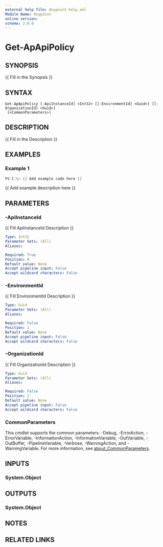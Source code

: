 ```yaml
---
external help file: Anypoint-help.xml
Module Name: Anypoint
online version:
schema: 2.0.0
---
```


# Get-ApApiPolicy

## SYNOPSIS
{{ Fill in the Synopsis }}

## SYNTAX

```
Get-ApApiPolicy [-ApiInstanceId] <Int32> [[-EnvironmentId] <Guid>] [[-OrganizationId] <Guid>]
 [<CommonParameters>]
```

## DESCRIPTION
{{ Fill in the Description }}

## EXAMPLES

### Example 1
```powershell
PS C:\> {{ Add example code here }}
```

{{ Add example description here }}

## PARAMETERS

### -ApiInstanceId
{{ Fill ApiInstanceId Description }}

```yaml
Type: Int32
Parameter Sets: (All)
Aliases:

Required: True
Position: 0
Default value: None
Accept pipeline input: False
Accept wildcard characters: False
```

### -EnvironmentId
{{ Fill EnvironmentId Description }}

```yaml
Type: Guid
Parameter Sets: (All)
Aliases:

Required: False
Position: 1
Default value: None
Accept pipeline input: False
Accept wildcard characters: False
```

### -OrganizationId
{{ Fill OrganizationId Description }}

```yaml
Type: Guid
Parameter Sets: (All)
Aliases:

Required: False
Position: 2
Default value: None
Accept pipeline input: False
Accept wildcard characters: False
```

### CommonParameters
This cmdlet supports the common parameters: -Debug, -ErrorAction, -ErrorVariable, -InformationAction, -InformationVariable, -OutVariable, -OutBuffer, -PipelineVariable, -Verbose, -WarningAction, and -WarningVariable. For more information, see [about_CommonParameters](http://go.microsoft.com/fwlink/?LinkID=113216).

## INPUTS

### System.Object

## OUTPUTS

### System.Object
## NOTES

## RELATED LINKS
